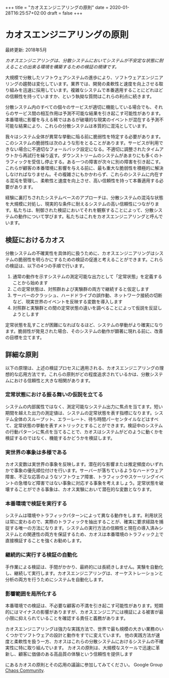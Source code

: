 +++
title = "カオスエンジニアリングの原則"
date = 2020-01-28T16:25:57+02:00
draft = false
+++

# カオスエンジニアリングの原則
最終更新: 2018年5月

*カオスエンジニアリングは、分散システムにおいてシステムが不安定な状態に耐えることの出来る環境を構築するための検証の規律です。*

大規模で分散したソフトウェアシステムの進歩により、ソフトウェアエンジニアリングの趨勢は変化しています。業界では、開発の柔軟性と速度を向上させる取り組みを迅速に採用しています。複雑なシステムで本番適用することにどれほどの信頼性を持っていますか、という執拗な質問はこれらの利点に続きます。

分散システム内のすべての個々のサービスが適切に機能している場合でも、それらのサービス間の相互作用は予測不可能な結果を引き起こす可能性があります。本番環境に影響を与える稀ではあるが破壊的な現実のイベントが混在する予測不可能な結果により、これらの分散システムは本質的に混沌としています。

我々はシステム全体が異常な挙動に陥る前に脆弱性を特定する必要があります。このシステムの脆弱性は次のような形をとることがあります。サービスが利用できない場合に不適切なフォールバック設定になる。不適切に調整されたタイムアウトから再試行を繰り返す。ダウンストリームのシステムがあまりにも多くのトラフィックを受信し停止する。ある一つの障害が次々に別の障害を引き起こす。これらが顧客の本番環境に影響を与える前に、最も重大な脆弱性を積極的に解決しなければなりません。その複雑さにもかかわらず、これらのシステムに内在する混沌を管理し、柔軟性と速度を向上させ、高い信頼性を持って本番適用する必要があります。

経験に裏打ちされたシステムベースのアプローチは、分散システムの混沌な状態を大規模に対処し、現実的な条件に耐えるシステムの高い信頼性につながります。私たちは、制御された検証においてそれを観察することによって、分散システムの動作について学びます。私たちはこれをカオスエンジニアリングと呼んでいます。


## 検証におけるカオス

分散システムの不確実性を具体的に扱うために、カオスエンジニアリングはシステムの脆弱性を明らかにするための検証の促進と考えることができます。これらの検証は、以下の4つの手順で行います。

1. 通常の動作を示すシステムの測定可能な出力として「定常状態」を定義することから始めます
2. この定常状態は、対照群および実験群の両方で継続すると仮定します
3. サーバーのクラッシュ、ハードドライブの誤作動、ネットワーク接続の切断など、現実世界のイベントを反映する変数を導入します
4. 対照群と実験群との間の定常状態の違いを調べることによって仮説を反証しようとします

定常状態を乱すことが困難になればなるほど、システムの挙動がより確実になります。脆弱性が発見された場合、そのシステムの動作が顕著に現れる前に、改善の目標を立てます。


## 詳細な原則

以下の原理は、上述の検証プロセスに適用される、カオスエンジニアリングの理想的な応用方法です。これらの原則がどの程度追求されているかは、分散システムにおける信頼性と大きな相関があります。

### 定常状態における振る舞いの仮説を立てる

システムの内部属性ではなく、測定可能なシステム出力に焦点を当てます。短い期間を越えた出力の測定値は、システムの定常状態を表す指標になります。システム全体のスループット、エラーレート、待ち時間パーセンタイルなどはすべて、定常状態の挙動を表すメトリックとすることができます。検証中のシステムの行動パターンに焦点を当てることで、カオスはシステムがどのように動くかを検証するのではなく、機能するかどうかを検証します。

### 実世界の事象は多様である

カオス変数は実世界の事象を反映します。潜在的な影響または推定頻度のいずれかで事象の優先順位付けを行います。サーバーが落ちているようなハードウェア障害、不正な応答のようなソフトウェア障害、トラフィックやスケーリングイベントの急増など障害ではない事象に対応する事象を考えましょう。定常状態を破壊することができる事象は、カオス実験において潜在的な変数となります。

### 本番環境で検証を実行する

システムは環境やトラフィックパターンによって異なる動作をします。利用状況は常に変わるので、実際のトラフィックを抽出することが、確実に要求経路を捕捉する唯一の方法になります。システムの実行方法の信頼性と現在の導入済みシステムとの関連性の両方を保証するため、カオスは本番環境のトラフィック上で直接検証することを強くお勧めします。

### 継続的に実行する検証の自動化

手作業による検証は、手間がかかり、最終的には長続きしません。実験を自動化し、継続して実行します。カオスエンジニアリングは、オーケストレーションと分析の両方を行うためにシステムを自動化します。

### 影響範囲を局所化する

本番環境での検証は、不必要な顧客の不満を引き起こす可能性があります。短期的にはマイナスの影響がありますが、カオスエンジニアには検証による被害が最小限に抑えられていることを確認する責任と義務があります。

カオスエンジニアリングは強力な実践方法で、世界で最も規模の大きい業務のいくつかでソフトウェアの設計と動作をすでに変えています。 他の実践方法が速度と柔軟性を扱う一方、カオスはこれらの分散システムにおけるシステムの不確実性に特に取り組んでいます。 カオスの原則は、大規模なスケールで迅速に革新し、顧客に価値のある高品質の体験という信頼性を提供します

にあるカオスの原則とその応用の議論に参加してみてください。 Google Group [Chaos Community](https://groups.google.com/forum/#!forum/chaos-community).
